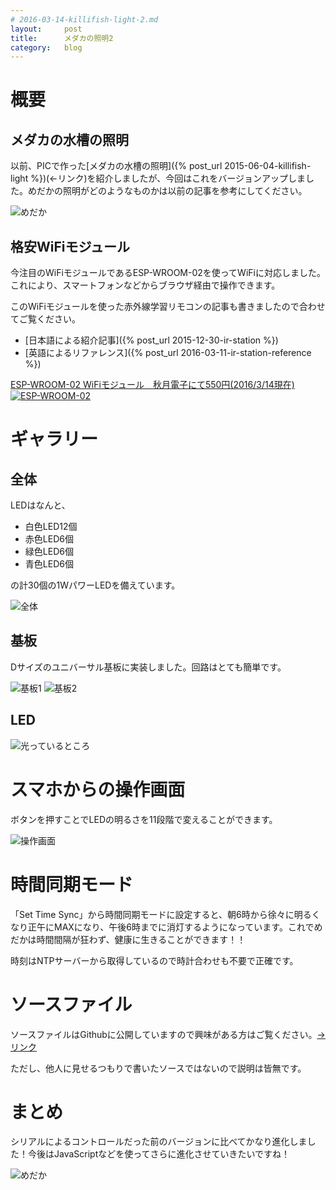 ```yaml
---
# 2016-03-14-killifish-light-2.md
layout:		post
title:		メダカの照明2
category:	blog
---
```


# 概要

## メダカの水槽の照明

以前、PICで作った[メダカの水槽の照明]({% post_url 2015-06-04-killifish-light %})(←リンク)を紹介しましたが、今回はこれをバージョンアップしました。めだかの照明がどのようなものかは以前の記事を参考にしてください。

![めだか](fish.jpg)

## 格安WiFiモジュール

今注目のWiFiモジュールであるESP-WROOM-02を使ってWiFiに対応しました。これにより、スマートフォンなどからブラウザ経由で操作できます。

このWiFiモジュールを使った赤外線学習リモコンの記事も書きましたので合わせてご覧ください。

  * [日本語による紹介記事]({% post_url 2015-12-30-ir-station %})
  * [英語によるリファレンス]({% post_url 2016-03-11-ir-station-reference %})

[ESP-WROOM-02 WiFiモジュール　秋月電子にて550円(2016/3/14現在)![ESP-WROOM-02](esp-wroom-02.jpg)](http://akizukidenshi.com/catalog/g/gM-09607/)

# ギャラリー

## 全体

LEDはなんと、

  * 白色LED12個
  * 赤色LED6個
  * 緑色LED6個
  * 青色LED6個

の計30個の1WパワーLEDを備えています。

![全体](all.jpg)

## 基板

Dサイズのユニバーサル基板に実装しました。回路はとても簡単です。

![基板1](board1.jpg)
![基板2](board2.jpg)

## LED

![光っているところ](light.jpg)

# スマホからの操作画面

ボタンを押すことでLEDの明るさを11段階で変えることができます。

![操作画面](page.png)

# 時間同期モード

「Set Time Sync」から時間同期モードに設定すると、朝6時から徐々に明るくなり正午にMAXになり、午後6時までに消灯するようになっています。これでめだかは時間間隔が狂わず、健康に生きることができます！！


時刻はNTPサーバーから取得しているので時計合わせも不要で正確です。

# ソースファイル

ソースファイルはGithubに公開していますので興味がある方はご覧ください。[→リンク](https://github.com/kerikun11/Light-for-Fish.git)

ただし、他人に見せるつもりで書いたソースではないので説明は皆無です。

# まとめ

シリアルによるコントロールだった前のバージョンに比べてかなり進化しました！今後はJavaScriptなどを使ってさらに進化させていきたいですね！

![めだか](fish_up.jpg)

